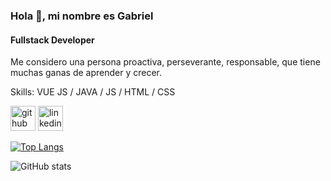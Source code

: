 ### Hola 👋, mi nombre es Gabriel
#### Fullstack Developer
Me considero una persona proactiva, perseverante, responsable, que tiene muchas ganas de aprender y crecer.

Skills: VUE JS / JAVA / JS / HTML / CSS



[<img src='https://cdn.jsdelivr.net/npm/simple-icons@3.0.1/icons/github.svg' alt='github' height='40'>](https://github.com/gabibosio)  [<img src='https://cdn.jsdelivr.net/npm/simple-icons@3.0.1/icons/linkedin.svg' alt='linkedin' height='40'>]([https://www.linkedin.com/in/https://www.linkedin.com/in/gabriel-bosio-16624b186//](https://www.linkedin.com/in/gabriel-bosio-16624b186/))  

[![Top Langs](https://github-readme-stats.vercel.app/api/top-langs/?username=gabibosio)](https://github.com/anuraghazra/github-readme-stats)

![GitHub stats](https://github-readme-stats.vercel.app/api?username=gabibosio&show_icons=true)  
